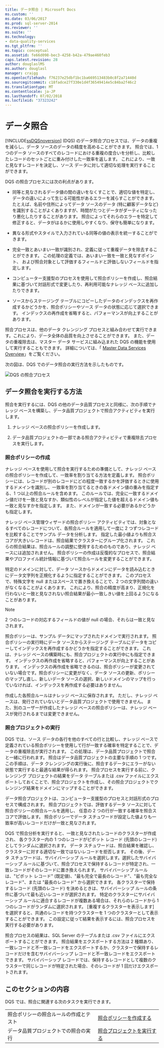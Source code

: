 ```yaml
---
title: データ照合 | Microsoft Docs
ms.custom: ''
ms.date: 03/06/2017
ms.prod: sql-server-2014
ms.reviewer: ''
ms.suite: ''
ms.technology:
- data-quality-services
ms.tgt_pltfrm: ''
ms.topic: conceptual
ms.assetid: fe66d098-bec3-4258-b42a-479ae460feb3
caps.latest.revision: 28
author: douglaslMS
ms.author: douglasl
manager: craigg
ms.openlocfilehash: f76237e25dbf1bc1ba669513483b0c8f2a71440d
ms.sourcegitcommit: c18fadce27f330e1d4f36549414e5c84ba2f46c2
ms.translationtype: MT
ms.contentlocale: ja-JP
ms.lasthandoff: 07/02/2018
ms.locfileid: "37323242"
---
```

# <a name="data-matching"></a>データ照合
  [!INCLUDE[ssDQSnoversion](../includes/ssdqsnoversion-md.md)] (DQS) のデータ照合プロセスでは、データの重複を減らし、データ ソースのデータの精度を高めることができます。 照合では、1 つのデータ ソースのすべてのレコードにおける重複の度合いを分析し、比較したレコードのセットごとに重み付けした一致率を返します。 これにより、一致と見なすレコードを決定し、ソース データに対して適切な処理を実行することができます。  
  
 DQS の照合プロセスには次の利点があります。  
  
-   同等と見なされるデータ値の間の違いをなくすことで、適切な値を特定し、データの違いによって生じる可能性があるエラーを減らすことができます。 たとえば、名前や住所によってデータ ソースのデータ (特に顧客データなど) を識別することがよくありますが、時間がたつとデータがダーティになったり悪化したりすることがあります。 照合によってそれらのエラーを特定して修正すると、データがはるかに使用しやすくなり、保守も簡単になります。  
  
-   異なる形式やスタイルで入力されている同等の値の表示を統一することができます。  
  
-   完全一致とあいまい一致が識別され、定義に従って重複データを除去することができます。 この処理の定義では、あいまい一致を一致と見なすポイント、 および照合対象として評価するフィールドと評価しないフィールドを指定します。  
  
-   コンピューター支援型のプロセスを使用して照合ポリシーを作成し、照合結果に基づいて対話形式で変更したり、再利用可能なナレッジ ベースに追加したりできます。  
  
-   ソースからステージング テーブルにコピーしたデータのインデックスを再作成するかどうかを、照合ポリシーやソース データの状態に応じて選択できます。 インデックスの再作成を省略すると、パフォーマンスが向上することがあります。  
  
 照合プロセスは、他のデータ クレンジング プロセスと組み合わせて実行できます。これにより、データ全体の品質を向上させることができます。 また、データの重複除去は、マスター データ サービスに組み込まれた DQS の機能を使用して実行することもできます。 詳細については、「 [Master Data Services Overview](../master-data-services/master-data-services-overview-mds.md)」をご覧ください。  
  
 次の図は、DQS でのデータ照合の実行方法を示したものです。  
  
 ![DQS の照合プロセス](../../2014/data-quality-services/media/dqs-matchingprocess.gif "DQS の照合プロセス")  
  
##  <a name="How"></a> データ照合を実行する方法  
 照合を実行するには、DQS の他のデータ品質プロセスと同様に、次の手順でナレッジ ベースを構築し、データ品質プロジェクトで照合アクティビティを実行します。  
  
1.  ナレッジ ベースの照合ポリシーを作成します。  
  
2.  データ品質プロジェクトの一部である照合アクティビティで重複除去プロセスを実行します。  
  
###  <a name="Policy"></a> 照合ポリシーの作成  
 ナレッジ ベースを使用して照合を実行するための準備として、ナレッジ ベースの照合ポリシーを作成して、一致率を割り当てる方法を定義します。 照合ポリシーには、レコードが別のレコードにどの程度一致するかを評価するときに使用するドメインを識別し、一致率を割り当てるときの各ドメイン値の重みを指定する、1 つ以上の照合ルールを含めます。 このルールでは、完全に一致するドメイン値だけを一致と見なすか、類似性のレベルが指定した値を超えるドメイン値も一致と見なすかを指定します。 また、ドメインが一致する必要があるかどうかも指定します。  
  
 ナレッジ ベース管理ウィザードの照合ポリシー アクティビティでは、対象となるすべてのレコードについて、各照合ルールを適用して一度に 2 つずつレコードを比較することでサンプル データを分析します。 指定した最小値よりも照合スコアが大きいレコードは、照合結果でクラスターにグループ化されます。 これらの照合結果は、照合ルールの調整に使用するためのものであり、ナレッジ ベースには追加されません。 照合ポリシーの作成は反復的なプロセスで、照合結果やプロファイル統計情報に基づいて照合ルールを変更することができます。  
  
 特定のドメインに対して、データ ソースからドメインにデータを読み込むときにデータ文字列を正規化するように指定することができます。 このプロセスで、特殊文字を null またはスペースで置き換えることで、2 つの文字列間の違いがなくなることがよくあります。 これにより、照合の精度が高まり、正規化を行わないと一致と見なされない照合結果が最小一致しきい値を上回るようになることがあります。  
  
> [!NOTE]  
>  2 つのレコードの対応するフィールドの値が null の場合、それらは一致と見なされます。  
  
 照合ポリシーは、サンプル データにマップされたドメインで実行されます。 照合ポリシーの実行時にデータ ソースからステージング テーブルにデータをコピーしてインデックスを再作成するかどうかを指定することができます。 これは、ナレッジ ベースの構築時にも、照合プロジェクトの実行中にも指定できます。 インデックスの再作成を省略すると、パフォーマンスが向上することがあります。 インデックスの再作成を省略できるのは、照合ポリシーが変更されていない場合です。照合ポリシーに変更がなく、データ ソースの更新、ポリシーのマップし直し、新しいデータ ソースの選択、新しいドメインのマップを行っていなければ、インデックスを再作成する必要はありません。  
  
 作成した各照合ルールはナレッジ ベースに保存されます。 ただし、ナレッジ ベースは、発行されていないとデータ品質プロジェクトで使用できません。 また、別のユーザーが作成したナレッジ ベースの照合ポリシーは、ナレッジ ベースが発行されるまでは変更できません。  
  
###  <a name="Project"></a> 照合プロジェクトの実行  
 DQS では、ソース データの各行を他のすべての行と比較し、ナレッジ ベースで定義されている照合ポリシーを使用して行が一致する確率を特定することで、データの重複除去が実行されます。 この処理は、データ品質プロジェクトで照合と一緒に行われます。 照合はデータ品質プロジェクトの主要な手順の 1 つです。 この手順は、データ クレンジングの実行後に、照合するデータにエラーがない状態で実行すると最適な結果が得られます。 照合プロセスを実行する前に、クレンジング プロジェクトの結果をデータ テーブルまたは .csv ファイルにエクスポートしておくことで、照合プロジェクトを作成し、その照合プロジェクトでクレンジング結果をドメインにマップすることができます。  
  
 データ照合プロジェクトは、コンピューター支援型のプロセスと対話形式のプロセスで構成されます。 照合プロジェクトでは、評価するデータ ソースに対して照合ポリシーの照合ルールを適用し、 任意の 2 つの行が一致する確率を照合スコアで評価します。 照合ポリシーでデータ スチュワードが設定した値よりも一致率が高いレコードだけが一致と見なされます。  
  
 DQS で照合分析を実行すると、一致と見なされたレコードのクラスターが作成され、 各クラスター内の 1 つのレコードがピボット レコード (先頭のレコード) としてランダムに選択されます。 データ スチュワードは、照合結果を確認し、クラスターに対する適切な一致ではないレコードを拒否します。 その後、データ スチュワードは、サバイバーシップ ルールを選択します。選択したサバイバーシップ ルールに基づいて、照合プロセスで保持するレコードが特定され、一致レコードがそのレコードに置き換えられます。 サバイバーシップ ルールは、"ピボット レコード" (既定値)、"最も完全で最長のレコード"、"最も完全なレコード"、または "最長のレコード" から選択できます。 各クラスターで保持するレコード (先頭のレコード) を決めるときは、サバイバーシップ ルールの条件に基づいて最も近いレコードが選択されます。 特定のクラスターにサバイバーシップ ルールに適合するレコードが複数ある場合は、それらのレコードから 1 つのレコードがランダムに選択されます。 [重複するクラスターを表示します] を選択すると、共通のレコードを持つクラスターを 1 つのクラスターとして表示することができます。 この設定に従って結果を表示するには、照合プロセスを実行する必要があります。  
  
 照合プロセスの結果は、SQL Server のテーブルまたは .csv ファイルにエクスポートすることができます。 照合結果をエクスポートする方法は 2 種類あり、一致レコードと不一致レコードをエクスポートするか、クラスターで保持するレコードだけを含むサバイバーシップ レコードと不一致レコードをエクスポートできます。 サバイバーシップ レコードでは、保持するレコードとして複数のクラスターで同じレコードが特定された場合、そのレコードが 1 回だけエクスポートされます。  
  
## <a name="in-this-section"></a>このセクションの内容  
 DQS では、照合に関連する次のタスクを実行できます。  
  
|||  
|-|-|  
|照合ポリシーの照合ルールの作成とテスト|[照合ポリシーを作成する](../../2014/data-quality-services/create-a-matching-policy.md)|  
|データ品質プロジェクトでの照合の実行|[照合プロジェクトを実行する](../../2014/data-quality-services/run-a-matching-project.md)|  
  
  
